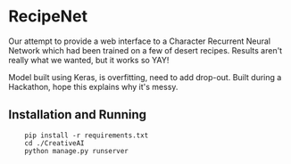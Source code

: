 # RecipeNet

Our attempt to provide a web interface to a Character Recurrent Neural Network which had been trained on a few of desert recipes. Results aren't really what we wanted, but it works so YAY!

Model built using Keras, is overfitting, need to add drop-out.
Built during a Hackathon, hope this explains why it's messy.
## Installation and Running
```
	pip install -r requirements.txt
	cd ./CreativeAI
	python manage.py runserver
```

